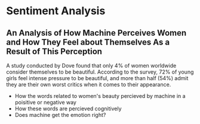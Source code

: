 # Sentiment Analysis
## An Analysis of How Machine Perceives Women and How They Feel about Themselves As a Result of This Perception

A study conducted by Dove found that only 4% of women worldwide consider themselves to be beautiful. According to the survey, 72% of young girls feel intense pressure to be beautiful, and more than half (54%) admit they are their own worst critics when it comes to their appearance.

* How the words related to women's beauty percieved by machine in a poisitive or negative way
* How these words are percieved cognitively
* Does machine get the emotion right?

